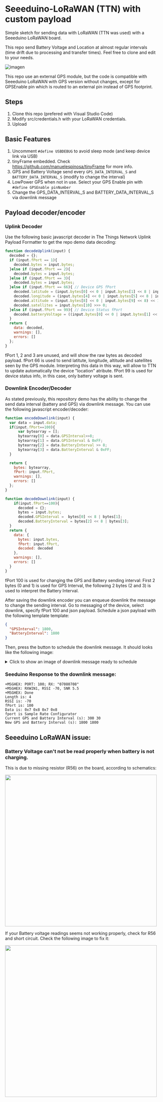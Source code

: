 # Seeeduino-LoRaWAN (TTN) with custom payload

Simple sketch for sending data with LoRaWAN (TTN was used) with a Seeeduino LoRaWAN board.

This repo send Battery Voltage and Location at almost regular intervals (time drift due to processing and transfer times). Feel free to clone and edit to your needs.

![imagen](https://user-images.githubusercontent.com/48633457/210238046-fb00c1d0-6098-40af-b9d8-d370ffdc34cc.png)

This repo use an external GPS module, but the code is compatible with Seeeduino LoRaWAN with GPS version without changes, except for GPSEnable pin which is routed to an external pin instead of GPS footprint.


## Steps
1. Clone this repo (prefered with Visual Studio Code)
2. Modify src/credentials.h with your LoRaWAN credentials.
3. Upload


## Basic Features
1. Uncomment `#define USBDEBUG` to avoid sleep mode (and keep device link via USB)
2. tinyFrame embedded. Check https://github.com/manuelespinosa/tinyFrame for more info.
3. GPS and Battery Voltage send every `GPS_DATA_INTERVAL_S` and `BATTERY_DATA_INTERVAL_S` (modify to change the interval)
4. LowPower GPS when not in use. Select your GPS Enable pin with `#define GPSEnable pinNumber`
5. Change the GPS_DATA_INTERVAL_S and BATTERY_DATA_INTERVAL_S via downlink message

## Payload decoder/encoder

### Uplink Decoder
Use the following basic javascript decoder in The Things Network Uplink Payload Formatter to get the repo demo data decoding:

``` javascript
function decodeUplink(input) {
  decoded = {};
  if (input.fPort == 1){
    decoded.bytes = input.bytes;
  }else if (input.fPort == 2){
    decoded.bytes = input.bytes;
  }else if (input.fPort == 3){
    decoded.bytes = input.bytes;
  }else if (input.fPort == 66){ // Device GPS fPort
    decoded.latitude = (input.bytes[0] << 0 | input.bytes[1] << 8 | input.bytes[2] << 16 | input.bytes[3] << 24)/100000;
    decoded.longitude = (input.bytes[4] << 0 | input.bytes[5] << 8 | input.bytes[6] << 16 | input.bytes[7] << 24)/100000;
    decoded.altitude = (input.bytes[8] << 0 | input.bytes[9] << 8) << 16 >> 16;
    decoded.satellites = input.bytes[10] >>> 0;
  }else if (input.fPort == 99){ // Device Status fPort
    decoded.batteryVoltage = ((input.bytes[0] << 0 | input.bytes[1] << 8)>>> 0)/1000;
  }
  return {
    data: decoded,
    warnings: [],
    errors: []
  };
}
```
fPort 1, 2 and 3 are unused, and will show the raw bytes as decoded payload.
fPort 66 is used to send latitute, longitude, altitude and satellites seen by the GPS module. Interpreting this data in this way, will allow to TTN to update automatically the device "location" atribute.
fPort 99 is used for device status info, in this case, only battery voltage is sent.


### Downlink Encoder/Decoder
As stated previously, this repository demo has the ability to change the send data interval (battery and GPS) via downlink message. You can use the following javascript encoder/decoder:

``` javascript
function encodeDownlink(input) {
  var data = input.data;
  if(input.fPort==100){
      var bytearray = [];
      bytearray[0] = data.GPSInterval>>8;
      bytearray[1] = data.GPSInterval & 0xFF;
      bytearray[2] = data.BatteryInterval >> 8;
      bytearray[3] = data.BatteryInterval & 0xFF;
  }

  return {
    bytes: bytearray,
    fPort: input.fPort,
    warnings: [],
    errors: []
  };
}

function decodeDownlink(input) {
    if(input.fPort==100){
      decoded = {};
      bytes = input.bytes;
      decoded.GPSInterval =  bytes[0] << 8 | bytes[1];
      decoded.BatteryInterval = bytes[2] << 8 | bytes[3];
  }
  return {
    data: {
      bytes: input.bytes,
      fPort: input.fPort,
      decoded: decoded
    },
    warnings: [],
    errors: []
  }
}
```

fPort 100 is used for changing the GPS and Battery sending interval:
First 2 bytes (0 and 1) is used for GPS Interval, the following 2 bytes (2 and 3) is used to interpret the Battery Interval.

After saving the downlink encoder you can enqueue downlink the message to change the sending interval. Go to messaging of the device, select downlink, specify fPort 100 and json payload. Schedule a json payload with the following template template:
```json
{
  "GPSInterval": 1800, 
  "BatteryInterval": 1800 
}
```
Then, press the button to schedule the downlink message. It should looks like the following image:

<details>
  <summary>Click to show an image of downlink message ready to schedule</summary>
  
  ![imagen](https://user-images.githubusercontent.com/48633457/211188156-ceafac23-b636-4b82-a866-06d4e99598a1.png)

</details>


### Seeduino Response to the downlink message:
```console
+MSGHEX: PORT: 100; RX: "07080708"
+MSGHEX: RXWIN1, RSSI -70, SNR 5.5
+MSGHEX: Done
Length is: 4
RSSI is: -70
fPort is: 100
Data is: 0x7 0x8 0x7 0x8
fport is Sample Rate Configurator
Current GPS and Battery Interval (s): 300 30
New GPS and Battery Interval (s): 1800 1800
``` 

## Seeeduino LoRaWAN issue:
### Battery Voltage can't not be read properly when battery is not charging.
This is due to missing resistor (R56) on the board, according to schematics:

<img src="https://user-images.githubusercontent.com/48633457/210239672-7bc01309-a427-4e3f-9cc6-c7084abe6b41.png" width="500">

If your Battery voltage readings seems not working properly, check for R56 and short circuit. Check the following image to fix it:

<img src="https://user-images.githubusercontent.com/48633457/210240174-d1c6c4a5-182f-4a22-853e-683f2c5e91b8.png" width="500" height="500">
